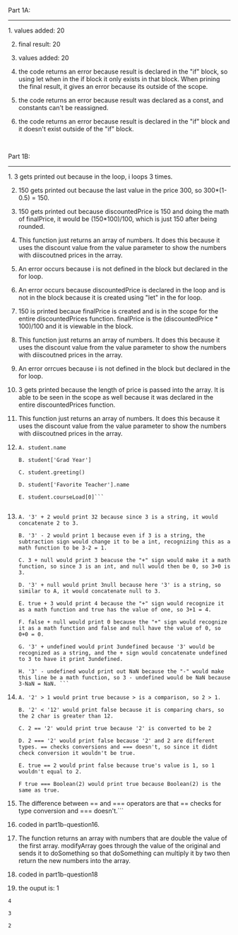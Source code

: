 Part 1A:
<hr>
1. values added: 20

2. final result: 20

3. values added: 20

4. the code returns an error because result is declared in the "if" block, so using let when in the if block it only exists in that block. When prining the final result, it gives an error because its outside of the scope.

5. the code returns an error because result was declared as a const, and constants can't be reassigned.

6. the code returns an error because result is declared in the "if" block and it doesn't exist outside of the "if" block.

<br>

Part 1B:
<hr>
1. 3 gets printed out because in the loop, i loops 3 times.

2. 150 gets printed out because the last value in the price 300, so 300*(1-0.5) = 150.

3. 150 gets printed out because discountedPrice is 150 and doing the math of finalPrice, it would be (150*100)/100, which is just 150 after being rounded.

4. This function just returns an array of numbers. It does this because it uses the discount value from the value parameter to show the numbers with diiscoutned prices in the array.

5. An error occurs because i is not defined in the block but declared in the for loop.
6. An error occurs because discountedPrice is declared in the loop and is not in the block because it is created using "let" in the for loop.

7. 150 is printed becaue finalPrice is created and is in the scope for the entire discountedPrices function. finalPrice is the (discountedPrice * 100)/100 and it is viewable in the block.

8. This function just returns an array of numbers. It does this because it uses the discount value from the value parameter to show the numbers with diiscoutned prices in the array. 

9.  An error orrcues because i is not defined in the block but declared in the for loop.

10. 3 gets printed because the length of price is passed into the array. It is able to be seen in the scope as well because it was declared 
in the entire discountedPrices function.

11. This function just returns an array of numbers. It does this because it uses the discount value from the value parameter to show the numbers with diiscoutned prices in the array.

12.
    ```
    A. student.name

    B. student['Grad Year']
    
    C. student.greeting()

    D. student['Favorite Teacher'].name
    
    E. student.courseLoad[0]```


1.  
    ```
    A. '3' + 2 would print 32 because since 3 is a string, it would concatenate 2 to 3.
    
    B. '3' - 2 would print 1 because even if 3 is a string, the subtraction sign would change it to be a int, recognizing this as a math function to be 3-2 = 1.
    
    C. 3 + null would print 3 beacuse the "+" sign would make it a math function, so since 3 is an int, and null would then be 0, so 3+0 is 3.
    
    D. '3' + null would print 3null because here '3' is a string, so similar to A, it would concatenate null to 3.
    
    E. true + 3 would print 4 because the "+" sign would recognize it as a math function and true has the value of one, so 3+1 = 4.
    
    F. false + null would print 0 because the "+" sign would recognize it as a math function and false and null have the value of 0, so 0+0 = 0.
    
    G. '3' + undefined would print 3undefined because '3' would be recognized as a string, and the + sign would concatenate undefined to 3 to have it print 3undefined.
    
    H. '3' - undefined would print out NaN because the "-" would make this line be a math function, so 3 - undefined would be NaN because 3-NaN = NaN. ```

14.
    ```
    A. '2' > 1 would print true because > is a comparison, so 2 > 1.
   
    B. '2' < '12' would print false because it is comparing chars, so the 2 char is greater than 12.
   
    C. 2 == '2' would print true because '2' is converted to be 2
   
    D. 2 === '2' would print false because '2' and 2 are different types. == checks conversions and === doesn't, so since it didnt check conversion it wouldn't be true.
    
    E. true == 2 would print false because true's value is 1, so 1 wouldn't equal to 2.
    
    F true === Boolean(2) would print true because Boolean(2) is the same as true. 

15.  The difference between == and === operators are that == checks for type conversion and === doesn't.```

16.  coded in part1b-question16.

17.  The function returns an array with numbers that are double the value of the first array. modifyArray goes through the value of the original and sends it to doSomething so that doSomething can multiply it by two then return the new numbers into the array.

18.  coded in part1b-question18

19.  the ouput is:
    1

    4

    3
    
    2
    